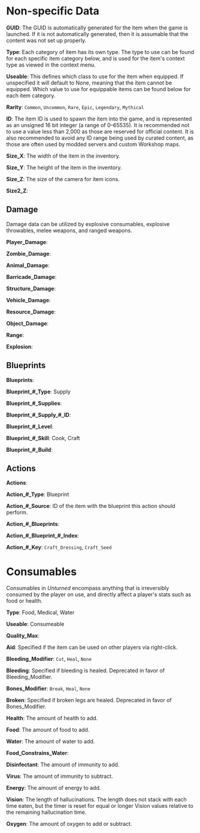 Non-specific Data
=================

__GUID__: The GUID is automatically generated for the item when the game is launched. If it is not automatically generated, then it is assumable that the content was not set up properly.

__Type__: Each category of item has its own type. The type to use can be found for each specific item category below, and is used for the item's context type as viewed in the context menu.

__Useable__: This defines which class to use for the item when equipped. If unspecified it will default to None, meaning that the item cannot be equipped. Which value to use for equippable items can be found below for each item category.

__Rarity__: <code>Common</code>, <code>Uncommon</code>, <code>Rare</code>, <code>Epic</code>, <code>Legendary</code>, <code>Mythical</code>

__ID__: The item ID is used to spawn the item into the game, and is represented as an unsigned 16 bit integer (a range of 0–65535). It is recommended not to use a value less than 2,000 as those are reserved for official content. It is also recommended to avoid any ID range being used by curated content, as those are often used by modded servers and custom Workshop maps.

__Size_X__: The width of the item in the inventory.

__Size_Y__: The height of the item in the inventory.

__Size_Z__: The size of the camera for item icons.

__Size2_Z__:

Damage
------

Damage data can be utilized by explosive consumables, explosive throwables, melee weapons, and ranged weapons.

__Player_Damage__:

__Zombie_Damage__:

__Animal_Damage__:

__Barricade_Damage__:

__Structure_Damage__:

__Vehicle_Damage__:

__Resource_Damage__:

__Object_Damage__:

__Range__:

__Explosion__:

Blueprints
----------

__Blueprints__:

__Blueprint\_#\_Type__: Supply

__Blueprint\_#\_Supplies__:

__Blueprint\_#\_Supply\_#\_ID__:

__Blueprint\_#\_Level__:

__Blueprint\_#\_Skill__: Cook, Craft

__Blueprint\_#\_Build__:

Actions
-------

__Actions__:

__Action\_#\_Type__: Blueprint

__Action\_#\_Source__: ID of the item with the blueprint this action should perform.

__Action\_#\_Blueprints__:

__Action\_#\_Blueprint\_#\_Index__:

__Action\_#\_Key__: <code>Craft_Dressing</code>, <code>Craft_Seed</code>

Consumables
============

Consumables in _Unturned_ encompass anything that is irreversibly consumed by the player on use, and directly affect a player's stats such as food or health.

__Type__: Food, Medical, Water

__Useable__: Consumeable

__Quality_Max__:

__Aid__: Specified if the item can be used on other players via right-click.

__Bleeding_Modifier__: <code>Cut</code>, <code>Heal</code>, <code>None</code>

__Bleeding__: Specified if bleeding is healed. Deprecated in favor of Bleeding_Modifier.

__Bones_Modifier__: <code>Break</code>, <code>Heal</code>, <code>None</code>

__Broken__: Specified if broken legs are healed. Deprecated in favor of Bones_Modifier.

__Health__: The amount of health to add.

__Food__: The amount of food to add.

__Water__: The amount of water to add.

__Food_Constrains_Water__:

__Disinfectant__: The amount of immunity to add.

__Virus__: The amount of immunity to subtract.

__Energy__: The amount of energy to add.

__Vision__: The length of hallucinations. The length does not stack with each time eaten, but the timer is reset for equal or longer Vision values relative to the remaining hallucination time.

__Oxygen__: The amount of oxygen to add or subtract.
